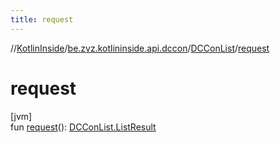 ```yaml
---
title: request
---
```

//[KotlinInside](../../../index.html)/[be.zvz.kotlininside.api.dccon](../index.html)/[DCConList](index.html)/[request](request.html)



# request



[jvm]\
fun [request](request.html)(): [DCConList.ListResult](-list-result/index.html)




